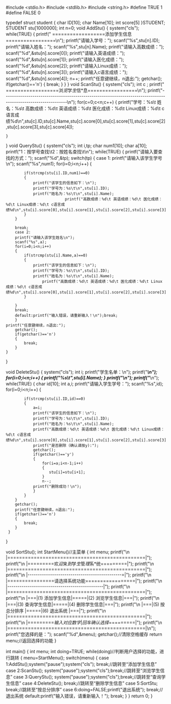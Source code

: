 #include <stdio.h>
#include <stdlib.h>
#include <string.h>
#define TRUE 1
#define FALSE 0

typedef struct student
{
    char ID[10];
    char Name[10];
    int score[5]
}STUDENT;
STUDENT stu[1000000];
int n=0;
void AddStu()
{
    system("cls");
    while(TRUE)
    {
    printf("             ==================添加学生信息=================\n");
    printf("请输入学号：");
    scanf("%s",stu[n].ID);
    printf("请输入姓名：");
    scanf("%s",stu[n].Name);
    printf("请输入高数成绩：");
    scanf("%d",&stu[n].score[0]);
    printf("请输入英语成绩：");
    scanf("%d",&stu[n].score[1]);
    printf("请输入医化成绩：");
    scanf("%d",&stu[n].score[2]);
    printf("请输入Linux成绩：");
    scanf("%d",&stu[n].score[3]);
    printf("请输入c语言成绩：");
    scanf("%d",&stu[n].score[4]);
    n++;
    printf("任意键继续，n退出:");
    getchar();
    if(getchar()=='n')
		{
			break;
		}
    }
}
void ScanStu()
{
    system("cls");
    int c ;
    printf("                            ==================浏*览*学*生*信*息=================\n");
    printf("-------------------------------------------------------------------------------------------------------------\n");
    for(c=0;c<n;c++)
    {
        printf("学号：%s\t 姓名：%s\t 高数成绩：%d\t 英语成绩：%d\t 医化成绩：%d\t Linux成绩：%d\t c语言成绩%d\n",stu[c].ID,stu[c].Name,stu[c].score[0],stu[c].score[1],stu[c].score[2],stu[c].score[3],stu[c].score[4]);

    }
}
void QueryStu()
{
        system("cls");
	int i,tp;
	char num1[10];
	char a[10];
	printf("1：按学号查找\t2：按姓名查找\t\n");
	while(TRUE)
	{
	    printf("请输入要查找的方式：");
	    scanf("%d",&tp);
	    switch(tp)
	    {
		case 1:
		printf("请输入该学生学号\n");
		scanf("%s",num1);
		for(i=0;i<n;i++)
		{

			if(strcmp(stu[i].ID,num1)==0)
			{
				printf("该学生的信息如下：\n");
				printf("学号为：%s\t\n",stu[i].ID);
				printf("姓名为：%s\t\n",stu[i].Name);
                              printf("高数成绩：%d\t 英语成绩：%d\t 医化成绩：%d\t Linux成绩：%d\t c语言成   绩%d\n",stu[i].score[0],stu[i].score[1],stu[i].score[2],stu[i].score[3],stu[i].score[4]);
			}
		}

		break;
		case 2:
		printf("请输入该学生姓名\n");
		scanf("%s",a);
		for(i=0;i<n;i++)
		{
			if(strcmp(stu[i].Name,a)==0)
			{
				printf("该学生的信息如下：\n");
				printf("学号为：%s\t\n",stu[i].ID);
				printf("姓名为：%s\t\n",stu[i].Name);
			        printf("高数成绩：%d\t 英语成绩：%d\t 医化成绩：%d\t Linux成绩：%d\t c语言成   绩%d\n",stu[i].score[0],stu[i].score[1],stu[i].score[2],stu[i].score[3],stu[i].score[4]);
			}

		}
		break;
		default:printf("输入错误，请重新输入！\n");break;
	    }
	printf("任意键继续，n退出:");
        getchar();
        if(getchar()=='n')
		{
			break;
		}
	}
}

void DeleteStu()
{
	 system("cls");
     int i;
     printf("学生名单：\n");
     printf("*************************************************\n");
     for(i=0;i<n;i++)
	 {
	 	printf("%s\t",stu[i].Name);
	 }
	 printf("\n");
	 printf("*************************************************\n");
     while(TRUE)
     {
         char id[10];
         int a,i;
         printf("请输入学生学号：");
         scanf("%s",id);
         for(i=0;i<n;i++)
		{

			if(strcmp(stu[i].ID,id)==0)
			{
			    a=i;
				printf("该学生的信息如下：\n");
				printf("学号为：%s\t\n",stu[i].ID);
				printf("姓名为：%s\t\n",stu[i].Name);
                printf("高数成绩：%d\t 英语成绩：%d\t 医化成绩：%d\t Linux成绩：%d\t c语言成绩%d\n",stu[i].score[0],stu[i].score[1],stu[i].score[2],stu[i].score[3],stu[i].score[4]);
                printf("是否删除（确认请按y):");
                getchar();
                if(getchar()=='y')
                {
                    for(i=a;i<n-1;i++)
                    {
                       stu[i]=stu[i+1];
                    }
                    n--;
                printf("删除成功！\n");
                }
			}
		}
		getchar();
		printf("任意键继续，n退出:");
        if(getchar()=='n')
		{
			break;
		}
     }
}

void SortStu();
int StartMenu()//主菜单
{
    int menu;
    printf("\n            |===============================================|");
    printf("\n            |=========欢*迎*来*到*学*生*管*理*系*统=========|");
    printf("\n            |===============================================|");
    printf("\n            |----------------------------------------------=|");
    printf("\n            |================请选择系统功能=================|");
    printf("\n            |-----------------------------------------------|");
    printf("\n            |===============================================|");
    printf("\n            |===|(1) 添加学生信息|=====|(2) 浏览学生信息|===|");
    printf("\n            |===|(3) 查询学生信息|=====|(4) 删除学生信息|===|");
    printf("\n            |===|(5)  按总分排序 |=====|(6)   退出系统  |===|");
    printf("\n            |===============================================|");
    printf("\n            |=========*输入对应数字*|*回车确认选择*=========|");
    printf("\n            |===============================================|\n");
    printf("您选择的是：");
    scanf("%d",&menu);
    getchar();//清除空格缓存
    return menu;//返回选择的功能
}

int main()
{
    int menu;
    int doing=TRUE;
    while(doing)//判断用户选择的功能，进行跳转
    {
        menu=StartMenu();
        switch(menu)
        {
            case 1:AddStu();system("pause");system("cls"); break;//跳转至“添加学生信息”
            case 2:ScanStu(); system("pause");system("cls");break;//跳转至“浏览学生信息”
            case 3:QueryStu(); system("pause");system("cls");break;//跳转至“查询学生信息”
            case 4:DeleteStu(); break;//跳转至“删除学生信息”
            case 5:SortStu; break;//跳转至“按总分排序”
            case 6:doing=FALSE;printf("退出系统"); break;//退出系统
            default:printf("输入错误，请重新输入！"); break;
        }
    }
    return 0;
}
